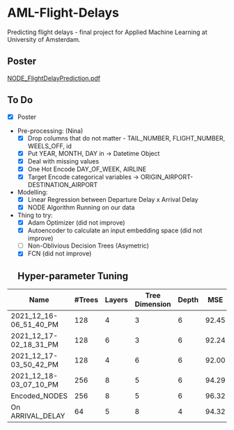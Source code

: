 

# AML-Flight-Delays

Predicting flight delays - final project for Applied Machine Learning at University of Amsterdam.  

## Poster

 [NODE_FlightDelayPrediction.pdf](NODE_FlightDelayPrediction.pdf) 


## To Do

- [x] Poster

- Pre-processing:  (Nina)
  - [x] Drop columns that do not matter - TAIL_NUMBER, FLIGHT_NUMBER, WEELS_OFF, id
  - [x] Put YEAR, MONTH, DAY in → Datetime Object
  - [x] Deal with missing values
  - [x] One Hot Encode DAY_OF_WEEK,  AIRLINE 
  - [x] Target Encode categorical variables → ORIGIN_AIRPORT- DESTINATION_AIRPORT

- Modelling:
  - [x] Linear Regression between Departure Delay x Arrival Delay
  - [x] NODE Algorithm Running on our data 
  
- Thing to try:
	- [x] Adam Optimizer (did not improve)
	- [x] Autoencoder to calculate an input embedding space (did not improve)
	- [ ] Non-Oblivious Decision Trees (Asymetric)
	- [x] FCN (did not improve)

  ## Hyper-parameter Tuning

| Name                   | #Trees | Layers | Tree Dimension | Depth | MSE   | MSE Val |
| ---------------------- | ------ | ------ | -------------- | ----- | ----- | ------- |
| 2021_12_16-06_51_40_PM | 128    | 4      | 3              | 6     | 92.45 | 94.570  |
| 2021_12_17-02_18_31_PM | 128    | 6      | 3              | 6     | 92.24 | 91.006  |
| 2021_12_17-03_50_42_PM | 128    | 4      | 6              | 6     | 92.00 | 90.870  |
| 2021_12_18-03_07_10_PM | 256    | 8      | 5              | 6     | 94.29 | 96.33   |
| Encoded_NODES          | 256    | 8      | 5              | 6     | 96.32 | 98.23   |
| On ARRIVAL_DELAY       | 64     | 5      | 8              | 4     | 94.32 | 95.79   |

